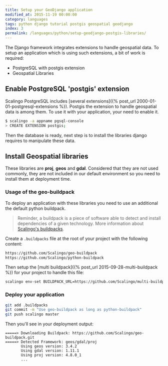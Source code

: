```yaml
---
title: Setup your GeoDjango application
modified_at: 2015-11-19 00:00:00
category: languages
tags: python django tutorial postgis geospatial geodjango
index: 3
permalink: /languages/python/setup-geodjango-postgis-libraries/
---
```


The Django framework integrates extensions to handle geospatial data. To setup
an application which is using such extensions, a bit of work is required:

* PostgreSQL with postgis extension
* Geospatial Libraries

## Enable PostgreSQL 'postgis' extension

Scalingo PostgreSQL includes [several extensions]({% post_url 2000-01-01-postgresql-extensions %}).
Postgis the extension to handle geospatial data is among them. To use it with your application, your need
to enable it.

```bash
$ scalingo -a appname pgsql-console
> CREATE EXTENSION postgis;
```

Then the database is ready, next step is to install the libraries django requires to manipulate these data.

## Install Geospatial libraries

These libraries are **proj**, **geos** and **gdal**. Considered that they are not used commonly, they are
not included in our default environment so you need to install them at deployment time.

### Usage of the geo-buildpack

To deploy an application with these libraries you need to use an additional the default python buildpack.

<blockquote class="info">
Reminder, a buildpack is a piece of software able to detect and install dependencies of a given technology.
More information about <a href="{% post_url 2015-01-04-buildpacks %}">Scalingo's buildpacks</a>.
</blockquote>

Create a `.buildpacks` file at the root of your project with the following content:

```bash
https://github.com/Scalingo/geo-buildpack
https://github.com/Scalingo/python-buildpack
```

Then setup the [multi buildpack]({% post_url 2015-09-28-multi-buildpack %}) for your project to handle this file:

```bash
scalingo env-set BUILDPACK_URL=https://github.com/Scalingo/multi-buildpack
```

### Deploy your application

```bash
git add .buildpacks
git commit -m "Use geo-buildpack as long as python-buildpack"
git push scalingo master
```

Then you'll see in your deployment output:

```text
=====> Downloading Buildpack: https://github.com/Scalingo/geo-buildpack.git
=====> Detected Framework: geos/gdal/proj
       Using geos version: 3.4.2
       Using gdal version: 1.11.1
       Using proj version: 4.8.0_1
       ...
```

